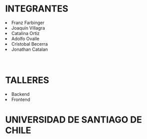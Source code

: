 <h1>INTEGRANTES</h1>
<li> Franz Farbinger</li>
<li> Joaquín Villagra</li>
<li> Catalina Ortiz</li>
<li> Adolfo Ovalle</li>
<li> Cristobal Becerra</li>
<li> Jonathan Catalan</li>
<br><br>
<h1> TALLERES</h1>

<li>Backend </li> 
<li>Frontend </li>


<h1> UNIVERSIDAD DE SANTIAGO DE CHILE</h1>
